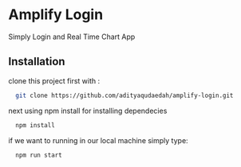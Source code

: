 
# Amplify Login

Simply Login and Real Time Chart App


## Installation
clone this project first with :
```bash
  git clone https://github.com/adityaqudaedah/amplify-login.git
```

next using npm install for installing dependecies

```bash
  npm install
```

if we want to running in our local machine simply type:

```bash
  npm run start
```

